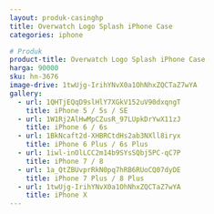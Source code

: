 ```yaml
---
layout: produk-casinghp
title: Overwatch Logo Splash iPhone Case
categories: iphone

# Produk
product-title: Overwatch Logo Splash iPhone Case
harga: 90000
sku: hn-3676
image-drive: 1twUjg-IrihYNvX0a1OhNhxZQCTaZ7wYA
gallery:
  - url: 1QHTjEQqD9slHlY7XGkV152uV90dxqngT
    title: iPhone 5 / 5s / SE
  - url: 1W1Rj2AlHwMpCZusR_97LUpkDrYwX11zJ
    title: iPhone 6 / 6s
  - url: 1BkNcaft2d-XHBRCtdHs2ab3NXll8iryx
    title: iPhone 6 Plus / 6s Plus
  - url: 1iwl-inOlLCC2m14b9SYsSQbj5PC-qC7P
    title: iPhone 7 / 8
  - url: 1a_QtZBUvprRkN0pq7hRB6RUoCQ07dyDE
    title: iPhone 7 Plus / 8 Plus
  - url: 1twUjg-IrihYNvX0a1OhNhxZQCTaZ7wYA
    title: iPhone X
---
```

